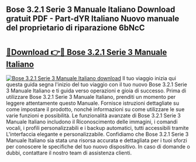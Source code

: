 ## Bose 3.2.1 Serie 3 Manuale Italiano Download gratuit PDF - Part-dYR Italiano Nuovo manuale del proprietario di riparazione 6bNcC

# <h2><a href="http://dfehhd.blite.top/?on=Bose+3.2.1+Serie+3+Manuale+Italiano">🔗Download 👉🔴 Bose 3.2.1 Serie 3 Manuale Italiano</a></h2>

[![Bose 3.2.1 Serie 3 Manuale Italiano download](https://i.imgur.com/lujVjoI.png)](http://dfehhd.blite.top/?on=Bose+3.2.1+Serie+3+Manuale+Italiano)
Il tuo viaggio inizia qui questa guida segna l'inizio del tuo viaggio con il tuo nuovo Bose 3.2.1 Serie 3 Manuale Italiano e ti guida verso operazioni e gioia di successo. Prima di utilizzare Bose 3.2.1 Serie 3 Manuale Italiano, prenditi un momento per leggere attentamente questo Manuale. Fornisce istruzioni dettagliate su come impostare il prodotto, nonché informazioni su come utilizzare le sue varie funzioni e possibilità. Le funzionalità avanzate di Bose 3.2.1 Serie 3 Manuale Italiano includono il Riconoscimento delle immagini, i comandi vocali, i profili personalizzabili e i backup automatici, tutti accessibili tramite L'interfaccia elegante e personalizzabile. Confidiamo che Bose 3.2.1 Serie 3 Manuale Italiano sia stata una risorsa accurata e dettagliata per i tuoi sforzi per conoscere le specifiche del tuo nuovo dispositivo. In caso di domande o dubbi, contattare il nostro team di assistenza clienti.
